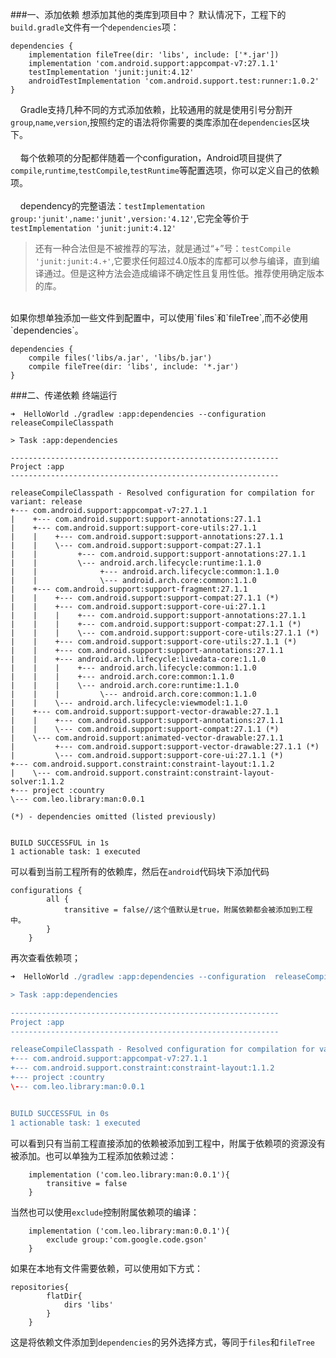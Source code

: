 ###一、添加依赖
想添加其他的类库到项目中？
默认情况下，工程下的`build.gradle`文件有一个`dependencies`项：

```
dependencies {
    implementation fileTree(dir: 'libs', include: ['*.jar'])
    implementation 'com.android.support:appcompat-v7:27.1.1'
    testImplementation 'junit:junit:4.12'
    androidTestImplementation 'com.android.support.test:runner:1.0.2'
}
```
&nbsp;&nbsp;&nbsp;&nbsp;Gradle支持几种不同的方式添加依赖，比较通用的就是使用引号分割开`group`,`name`,`version`,按照约定的语法将你需要的类库添加在`dependencies`区块下。<br><br>
&nbsp;&nbsp;&nbsp;&nbsp;每个依赖项的分配都伴随着一个configuration，Android项目提供了`compile`,`runtime`,`testCompile`,`testRuntime`等配置选项，你可以定义自己的依赖项。<br><br>
&nbsp;&nbsp;&nbsp;&nbsp;dependency的完整语法：`testImplementation group:'junit',name:'junit',version:'4.12'`,它完全等价于`testImplementation 'junit:junit:4.12'`

> 还有一种合法但是不被推荐的写法，就是通过“+”号：`testCompile 'junit:junit:4.+'`,它要求任何超过4.0版本的库都可以参与编译，直到编译通过。但是这种方法会造成编译不确定性且复用性低。推荐使用确定版本的库。

<br>
如果你想单独添加一些文件到配置中，可以使用`files`和`fileTree`,而不必使用`dependencies`。

```
dependencies {
    compile files('libs/a.jar', 'libs/b.jar')
    compile fileTree(dir: 'libs', include: '*.jar')
}
```

###二、传递依赖
终端运行

```shell
➜  HelloWorld ./gradlew :app:dependencies --configuration  releaseCompileClasspath

> Task :app:dependencies

------------------------------------------------------------
Project :app
------------------------------------------------------------

releaseCompileClasspath - Resolved configuration for compilation for variant: release
+--- com.android.support:appcompat-v7:27.1.1
|    +--- com.android.support:support-annotations:27.1.1
|    +--- com.android.support:support-core-utils:27.1.1
|    |    +--- com.android.support:support-annotations:27.1.1
|    |    \--- com.android.support:support-compat:27.1.1
|    |         +--- com.android.support:support-annotations:27.1.1
|    |         \--- android.arch.lifecycle:runtime:1.1.0
|    |              +--- android.arch.lifecycle:common:1.1.0
|    |              \--- android.arch.core:common:1.1.0
|    +--- com.android.support:support-fragment:27.1.1
|    |    +--- com.android.support:support-compat:27.1.1 (*)
|    |    +--- com.android.support:support-core-ui:27.1.1
|    |    |    +--- com.android.support:support-annotations:27.1.1
|    |    |    +--- com.android.support:support-compat:27.1.1 (*)
|    |    |    \--- com.android.support:support-core-utils:27.1.1 (*)
|    |    +--- com.android.support:support-core-utils:27.1.1 (*)
|    |    +--- com.android.support:support-annotations:27.1.1
|    |    +--- android.arch.lifecycle:livedata-core:1.1.0
|    |    |    +--- android.arch.lifecycle:common:1.1.0
|    |    |    +--- android.arch.core:common:1.1.0
|    |    |    \--- android.arch.core:runtime:1.1.0
|    |    |         \--- android.arch.core:common:1.1.0
|    |    \--- android.arch.lifecycle:viewmodel:1.1.0
|    +--- com.android.support:support-vector-drawable:27.1.1
|    |    +--- com.android.support:support-annotations:27.1.1
|    |    \--- com.android.support:support-compat:27.1.1 (*)
|    \--- com.android.support:animated-vector-drawable:27.1.1
|         +--- com.android.support:support-vector-drawable:27.1.1 (*)
|         \--- com.android.support:support-core-ui:27.1.1 (*)
+--- com.android.support.constraint:constraint-layout:1.1.2
|    \--- com.android.support.constraint:constraint-layout-solver:1.1.2
+--- project :country
\--- com.leo.library:man:0.0.1

(*) - dependencies omitted (listed previously)


BUILD SUCCESSFUL in 1s
1 actionable task: 1 executed
```
可以看到当前工程所有的依赖库，然后在`android`代码块下添加代码

```
configurations {
        all {
            transitive = false//这个值默认是true，附属依赖都会被添加到工程中。
        }
    }
```
再次查看依赖项；

```groovy
➜  HelloWorld ./gradlew :app:dependencies --configuration  releaseCompileClasspath

> Task :app:dependencies

------------------------------------------------------------
Project :app
------------------------------------------------------------

releaseCompileClasspath - Resolved configuration for compilation for variant: release
+--- com.android.support:appcompat-v7:27.1.1
+--- com.android.support.constraint:constraint-layout:1.1.2
+--- project :country
\--- com.leo.library:man:0.0.1


BUILD SUCCESSFUL in 0s
1 actionable task: 1 executed
```
可以看到只有当前工程直接添加的依赖被添加到工程中，附属于依赖项的资源没有被添加。也可以单独为工程添加依赖过滤：

```
    implementation ('com.leo.library:man:0.0.1'){
        transitive = false
    }
```
当然也可以使用`exclude`控制附属依赖项的编译：

```
    implementation ('com.leo.library:man:0.0.1'){
        exclude group:'com.google.code.gson'
    }
```
如果在本地有文件需要依赖，可以使用如下方式：

```
repositories{
        flatDir{
            dirs 'libs'
        }
    }
```
这是将依赖文件添加到`dependencies`的另外选择方式，等同于`files`和`fileTree`
